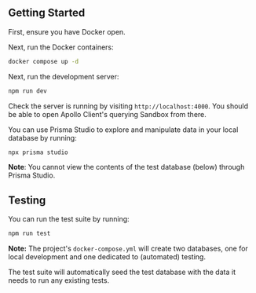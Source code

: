 ## Getting Started

First, ensure you have Docker open.

Next, run the Docker containers:

```bash
docker compose up -d
```

Next, run the development server:

```bash
npm run dev
```

Check the server is running by visiting `http://localhost:4000`. You should be able to open Apollo Client's querying Sandbox from there.

You can use Prisma Studio to explore and manipulate data in your local database by running:

```bash
npx prisma studio
```

**Note**: You cannot view the contents of the test database (below) through Prisma Studio.

## Testing

You can run the test suite by running:

```bash
npm run test
```

**Note:** The project's `docker-compose.yml` will create two databases, one for local development and one dedicated to (automated) testing.

The test suite will automatically seed the test database with the data it needs to run any existing tests.